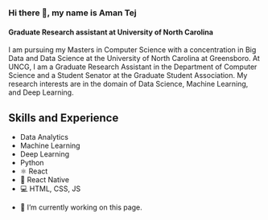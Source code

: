 ### Hi there 👋, my name is Aman Tej 
#### Graduate Research assistant at University of North Carolina

I am pursuing my Masters in Computer Science with a concentration in Big Data and Data Science at the University of North Carolina at Greensboro. At UNCG, I am a Graduate Research Assistant in the Department of Computer Science and a Student Senator at the Graduate Student Association. My research interests are in the domain of Data Science, Machine Learning, and Deep Learning.

## Skills and Experience
* Data Analytics
* Machine Learning
* Deep Learning
* Python
* ⚛ React
* 📱 React Native
* 💻 HTML, CSS, JS

- 🔭 I’m currently working on this page. 





<!--
**Amantej/amantej** is a ✨ _special_ ✨ repository because its `README.md` (this file) appears on your GitHub profile.

Here are some ideas to get you started:

- 🔭 I’m currently working on ...
- 🌱 I’m currently learning ...
- 👯 I’m looking to collaborate on ...
- 🤔 I’m looking for help with ...
- 💬 Ask me about ...
- 📫 How to reach me: ...
- 😄 Pronouns: ...
- ⚡ Fun fact: ...
-->
